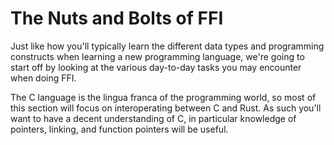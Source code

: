# The Nuts and Bolts of FFI

Just like how you'll typically learn the different data types and programming
constructs when learning a new programming language, we're going to start off
by looking at the various day-to-day tasks you may encounter when doing FFI.

The C language is the lingua franca of the programming world, so most of this
section will focus on interoperating between C and Rust. As such you'll want to
have a decent understanding of C, in particular knowledge of pointers, linking,
and function pointers will be useful.